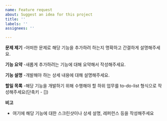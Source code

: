 ```yaml
---
name: Feature request
about: Suggest an idea for this project
title: ''
labels: ''
assignees: ''

---
```


**문제 제기**
-어떠한 문제로 해당 기능을 추가하려 하는지 명확하고 간결하게 설명해주세요.

**기능 요약**
-새롭게 추가하려는 기능에 대해 요약해서 작성해주세요.

**기능 설명**
-개발해야 하는 상세 내용에 대해 설명해주세요.

**할일 목록**
-해당 기능을 개발하기 위해 수행해야 할 하위 업무를 to-do-list 형식으로 작성해주세요(단축키 - [])

**비고**
- 여기에 해당 기능에 대한 스크린샷이나 상세 설명, 레퍼런스 등을 작성해주세요
